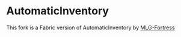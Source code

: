 # AutomaticInventory

This fork is a Fabric version of AutomaticInventory by [MLG-Fortress](https://github.com/MLG-Fortress)  
